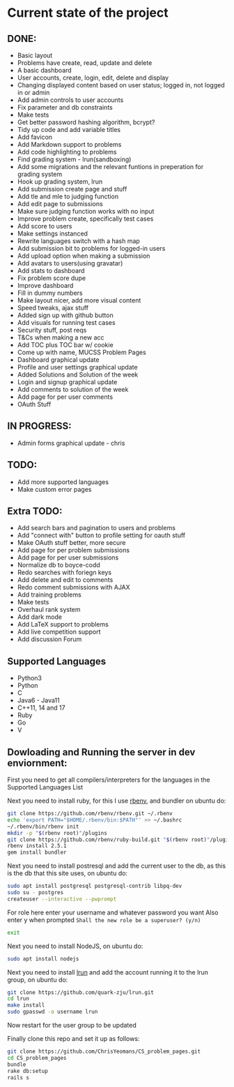 # Current state of the project

## DONE:
* Basic layout
* Problems have create, read, update and delete
* A basic dashboard
* User accounts, create, login, edit, delete and display
* Changing displayed content based on user status; logged in, not logged in or admin
* Add admin controls to user accounts
* Fix parameter and db constraints
* Make tests
* Get better password hashing algorithm, bcrypt?
* Tidy up code and add variable titles
* Add favicon
* Add Markdown support to problems
* Add code highlighting to problems
* Find grading system - lrun(sandboxing)
* Add some migrations and the relevant funtions in preperation for grading system
* Hook up grading system, lrun
* Add submission create page and stuff
* Add tle and mle to judging function
* Add edit page to submissions
* Make sure judging function works with no input
* Improve problem create, specifically test cases
* Add score to users
* Make settings instanced
* Rewrite languages switch with a hash map
* Add submission bit to problems for logged-in users
* Add upload option when making a submission
* Add avatars to users(using gravatar)
* Add stats to dashboard
* Fix problem score dupe
* Improve dashboard
* Fill in dummy numbers
* Make layout nicer, add more visual content
* Speed tweaks, ajax stuff
* Added sign up with github button
* Add visuals for running test cases
* Security stuff, post reqs
* T&Cs when making a new acc
* Add TOC plus TOC bar w/ cookie
* Come up with name, MUCSS Problem Pages
* Dashboard graphical update
* Profile and user settings graphical update
* Added Solutions and Solution of the week
* Login and signup graphical update
* Add comments to solution of the week
* Add page for per user comments
* OAuth Stuff

## IN PROGRESS: 
* Admin forms graphical update - chris

## TODO:
* Add more supported languages
* Make custom error pages

## Extra TODO:
* Add search bars and pagination to users and problems
* Add "connect with" button to profile setting for oauth stuff
* Make OAuth stuff better, more secure
* Add page for per problem submissions
* Add page for per user submissions
* Normalize db to boyce-codd
* Redo searches with foriegn keys
* Add delete and edit to comments
* Redo comment submissions with AJAX
* Add training problems
* Make tests
* Overhaul rank system
* Add dark mode
* Add LaTeX support to problems
* Add live competition support
* Add discussion Forum

## Supported Languages
* Python3
* Python
* C
* Java6 - Java11
* C++11, 14 and 17
* Ruby
* Go
* V

## Dowloading and Running the server in dev enviornment:
First you need to get all compilers/interpreters for the languages in the Supported Languages List

Next you need to install ruby, for this I use [rbenv](https://github.com/rbenv/rbenv), and bundler on ubuntu do:
```bash
git clone https://github.com/rbenv/rbenv.git ~/.rbenv
echo 'export PATH="$HOME/.rbenv/bin:$PATH"' >> ~/.bashrc
~/.rbenv/bin/rbenv init
mkdir -p "$(rbenv root)"/plugins
git clone https://github.com/rbenv/ruby-build.git "$(rbenv root)"/plugins/ruby-build
rbenv install 2.5.1
gem install bundler
```

Next you need to install postresql and add the current user to the db, as this is the db that this site uses, on ubuntu do:
```bash
sudo apt install postgresql postgresql-contrib libpq-dev
sudo su - postgres
createuser --interactive --pwprompt
```
For role here enter your username and whatever password you want
Also enter y when prompted ```Shall the new role be a superuser? (y/n)```
```bash
exit
```

Next you need to install NodeJS, on ubuntu do:
```bash
sudo apt install nodejs
```

Next you need to install [lrun](https://github.com/quark-zju/lrun) and add the account running it to the lrun group, on ubuntu do:
```bash
git clone https://github.com/quark-zju/lrun.git
cd lrun
make install
sudo gpasswd -a username lrun
```
Now restart for the user group to be updated

Finally clone this repo and set it up as follows:
```bash
git clone https://github.com/ChrisYeomans/CS_problem_pages.git
cd CS_problem_pages
bundle
rake db:setup
rails s
```